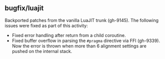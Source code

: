 ## bugfix/luajit

Backported patches from the vanilla LuaJIT trunk (gh-9145). The following issues
were fixed as part of this activity:

* Fixed error handling after return from a child coroutine.
* Fixed buffer overflow in parsing the `#pragma` directive via FFI (gh-9339).
  Now the error is thrown when more than 6 alignment settings are pushed on the
  internal stack.

